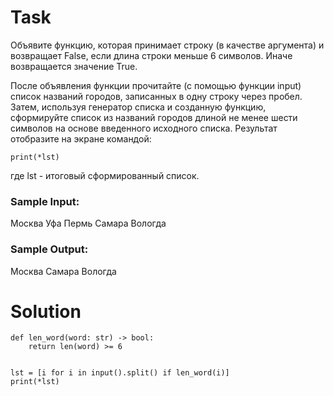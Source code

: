 # Task

Объявите функцию, которая принимает строку (в качестве аргумента) и возвращает False, если длина строки меньше 6 символов. Иначе возвращается значение True.

После объявления функции прочитайте (с помощью функции input) список названий городов, записанных в одну строку через пробел. Затем, используя генератор списка и созданную функцию, сформируйте список из названий городов длиной не менее шести символов на основе введенного исходного списка. Результат отобразите на экране командой:
```
print(*lst)
```
где lst - итоговый сформированный список.

### Sample Input:

Москва Уфа Пермь Самара Вологда

### Sample Output:

Москва Самара Вологда

# Solution
```
def len_word(word: str) -> bool:
    return len(word) >= 6


lst = [i for i in input().split() if len_word(i)]
print(*lst)
```